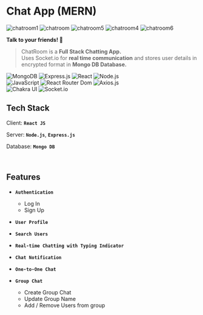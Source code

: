 # Chat App (MERN)
![chatroom1](https://github.com/RishabhSoni01/ChatRoom/assets/80063042/6ac6cd28-b47e-4c4a-a538-34796ab578b7)
![chatroom](https://github.com/RishabhSoni01/ChatRoom/assets/80063042/857e577c-f8b5-4f04-8170-a7b20d778cf5)
![chatroom5](https://github.com/RishabhSoni01/ChatRoom/assets/80063042/620f29d4-408c-4e87-8290-0909f2ffaf59)
![chatroom4](https://github.com/RishabhSoni01/ChatRoom/assets/80063042/541c1997-fd04-40b1-98ac-c79a8c3ce071)
![chatroom6](https://github.com/RishabhSoni01/ChatRoom/assets/80063042/1165fee8-76a5-4281-9f84-6d46eb684469)

<b>Talk to your friends! 🥳</b>

>ChatRoom is a <b>Full Stack Chatting App.</b> <br>
>Uses Socket.io for <b>real time communication</b> and stores user details in encrypted format in <b>Mongo DB Database.</b>


![MongoDB](https://img.shields.io/badge/MongoDB-%234ea94b.svg?style=flat-square&logo=mongodb&logoColor=white)
![Express.js](https://img.shields.io/badge/express.js-%23404d59.svg?style=flat-square&logo=express&logoColor=%2361DAFB)
![React](https://img.shields.io/badge/-React-61DAFB?style=flat-square&logo=react&logoColor=ffffff)
![Node.js](https://img.shields.io/badge/-Node.js-339933?style=flat-square&logo=Node.js&logoColor=A3DA8D)
<br>
![JavaScript](https://img.shields.io/badge/Javascript-8A2BE2)
![React Router Dom](https://img.shields.io/badge/-React%20Router%20Dom-61DAFB?style=flat-square&logo=reactrouter)
![Axios.js](https://img.shields.io/badge/-Axios.js-61DAFB?style=flat-square&logo=react&logoColor=ffffff)
<br>
![Chakra UI](https://img.shields.io/badge/-Chakra%20UI-319795?style=flat-square&logo=chakraui&logoColor=000)
![Socket.io](https://img.shields.io/badge/-Socket.io-F6D860?style=flat-square&logo=Socket.io&logoColor=010101)


## Tech Stack

Client: <b>`React JS`</b>

Server: <b>`Node.js`</b>, <b>`Express.js`</b>

Database: <b>`Mongo DB`</b>

<br>

## Features
- <b>`Authentication`</b>
  - Log In
  - Sign Up
- <b>`User Profile`</b>
- <b>`Search Users`</b>
- <b>`Real-time Chatting with Typing Indicator`</b>
- <b>`Chat Notification`</b>

- <b>`One-to-One Chat`</b>

- <b>`Group Chat`</b>
  - Create Group Chat
  - Update Group Name
  - Add / Remove Users from group

